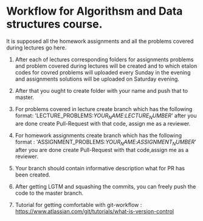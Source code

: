 # Workflow for Algorithsm and Data structures course.

It is supposed all the homework assignments and all the
problems covered during lectures go here.

1) After each of lectures corresponding folders for assignments problems and problem covered during
lectures will be created and to which etalon codes for covred problems will uploaded every Sunday in the evening
and assignments solutions will be uploaded on Saturday evening.

2) After that you ought to create folder with your name and push that to master.

3) For problems covered in lecture create branch which has the following format:
'LECTURE_PROBLEMS:$YOUR_NAME$:$LECTURE_NUMBER$' after you are done create Pull-Request with that code,
assign me as a reviewer.

4) For homework assignments create branch which has the following format :
'ASSIGNMENT_PROBLEMS:$YOUR_NAME$:$ASSIGNMENT_NUMBER$' after you are done create Pull-Request with that
code,assign me as a reviewer.

5) Your branch should contain informative description what for PR has been created.

6) After getting LGTM and squashing the commits, you can freely push the code to
the master branch.

7) Tutorial for getting comfortable with git-workflow :
https://www.atlassian.com/git/tutorials/what-is-version-control
